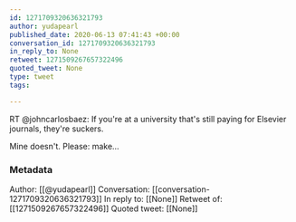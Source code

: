 ```yaml
---
id: 1271709320636321793
author: yudapearl
published_date: 2020-06-13 07:41:43 +00:00
conversation_id: 1271709320636321793
in_reply_to: None
retweet: 1271509267657322496
quoted_tweet: None
type: tweet
tags:

---
```


RT @johncarlosbaez: If you're at a university that's still paying for Elsevier journals, they're suckers.  

Mine doesn't.    Please: make…

### Metadata

Author: [[@yudapearl]]
Conversation: [[conversation-1271709320636321793]]
In reply to: [[None]]
Retweet of: [[1271509267657322496]]
Quoted tweet: [[None]]
